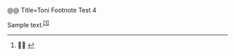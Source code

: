 @@ Title=Toni Footnote Test 4

<p>Sample text.<sup class="footnote-ref" id="fnref1"><a href="#fn1">[1]</a></sup></p>

<section class="footnotes">
	<hr class="footnotes-sep" />
	<ol class="footnotes-list">
		<li id="fn1" class="footnote-item"><p>🙋🏾 <a href="#fnref1" class="footnote-backref">↩</a></p>
		</li>
	</ol>
</section>